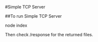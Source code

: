 #Simple TCP Server

##To run Simple TCP Server

node index

Then check /response for the returned files.
